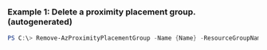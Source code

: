 ### Example 1: Delete a proximity placement group. (autogenerated)
```powershell
PS C:\> Remove-AzProximityPlacementGroup -Name {Name} -ResourceGroupName MyResourceGroup
```

